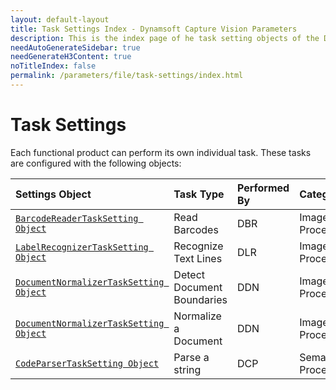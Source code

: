 ```yaml
---
layout: default-layout
title: Task Settings Index - Dynamsoft Capture Vision Parameters
description: This is the index page of he task setting objects of the Dynamsoft Capture Vision Parameters.
needAutoGenerateSidebar: true
needGenerateH3Content: true
noTitleIndex: false
permalink: /parameters/file/task-settings/index.html
---
```


# Task Settings

Each functional product can perform its own individual task. These tasks are configured with the following objects:

| Settings Object                                                                | Task Type                  | Performed By | Category            |
| :----------------------------------------------------------------------------- | :------------------------- | :----------- | :------------------ |
| [`BarcodeReaderTaskSetting Object`](barcode-reader-task-settings.md)           | Read Barcodes              | DBR          | Image-Processing    |
| [`LabelRecognizerTaskSetting Object`](label-recognizer-task-settings.md)       | Recognize Text Lines       | DLR          | Image-Processing    |
| [`DocumentNormalizerTaskSetting Object`](document-normalizer-task-settings.md) | Detect Document Boundaries | DDN          | Image-Processing    |
| [`DocumentNormalizerTaskSetting Object`](document-normalizer-task-settings.md) | Normalize a Document       | DDN          | Image-Processing    |
| [`CodeParserTaskSetting Object`](code-parser-task-settings.md)                 | Parse a string             | DCP          | Semantic-Processing |
